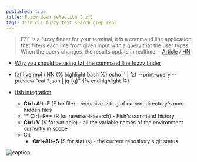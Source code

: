 ```yaml
---
published: true
title: Fuzzy down selection (fzf)
tags: fish cli fuzzy text search grep repl
---
```

> FZF is a fuzzy finder for your terminal, it is a command line application that filters each line from given input with a query that the user types. When the query changes, the results update in realtime. - [Article](https://sidneyliebrand.io/blog/how-fzf-and-ripgrep-improved-my-workflow?source=post_page---------------------------) / [HN](https://news.ycombinator.com/item?id=20360204)

- [Why you should be using fzf, the command line fuzzy finder](https://www.freecodecamp.org/news/fzf-a-command-line-fuzzy-finder-missing-demo-a7de312403ff/)
- [fzf live repl](https://paweldu.dev/posts/fzf-live-repl/) / [HN](https://news.ycombinator.com/item?id=23434018)
{% highlight bash %}
echo '' | fzf --print-query --preview "cat *.json | jq {q}"
{% endhighlight %}

- [fish integration](https://github.com/PatrickF1/fzf.fish) 
	- **Ctrl+Alt+F**  (F for file) - recursive listing of current directory's non-hidden files
    - ** Ctrl+R** (R for reverse-i-search) - Fish's command history
    - **Ctrl+V** (V for variable) - all the variable names of the environment currently in scope
 	- Git
	    - **Ctrl+Alt+S** (S for status) - the current repository's git status
    
![caption](https://github.com/PatrickF1/fzf.fish/raw/assets/directory.gif) 

